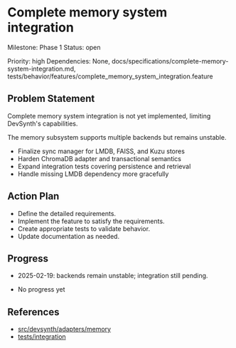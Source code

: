 # Complete memory system integration
Milestone: Phase 1
Status: open

Priority: high
Dependencies: None, docs/specifications/complete-memory-system-integration.md, tests/behavior/features/complete_memory_system_integration.feature

## Problem Statement
Complete memory system integration is not yet implemented, limiting DevSynth's capabilities.



The memory subsystem supports multiple backends but remains unstable.

- Finalize sync manager for LMDB, FAISS, and Kuzu stores
- Harden ChromaDB adapter and transactional semantics
- Expand integration tests covering persistence and retrieval
- Handle missing LMDB dependency more gracefully

## Action Plan
- Define the detailed requirements.
- Implement the feature to satisfy the requirements.
- Create appropriate tests to validate behavior.
- Update documentation as needed.

## Progress
- 2025-02-19: backends remain unstable; integration still pending.

- No progress yet

## References

- [src/devsynth/adapters/memory](../src/devsynth/adapters/memory)
- [tests/integration](../tests/integration)
